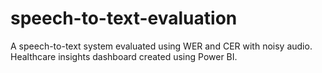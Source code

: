 # speech-to-text-evaluation
A speech-to-text system evaluated using WER and CER with noisy audio.  Healthcare insights dashboard created using Power BI.
